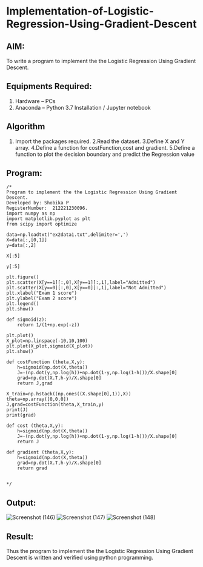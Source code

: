 # Implementation-of-Logistic-Regression-Using-Gradient-Descent

## AIM:
To write a program to implement the the Logistic Regression Using Gradient Descent.

## Equipments Required:
1. Hardware – PCs
2. Anaconda – Python 3.7 Installation / Jupyter notebook

## Algorithm
1. Import the packages required.
2.Read the dataset.
3.Define X and Y array.
4.Define a function for costFunction,cost and gradient.
5.Define a function to plot the decision boundary and predict the Regression value


## Program:
```
/*
Program to implement the the Logistic Regression Using Gradient Descent.
Developed by: Shobika P
RegisterNumber:  212221230096.
import numpy as np
import matplotlib.pyplot as plt
from scipy import optimize

data=np.loadtxt("ex2data1.txt",delimiter=',')
X=data[:,[0,1]]
y=data[:,2]

X[:5]

y[:5]

plt.figure()
plt.scatter(X[y==1][:,0],X[y==1][:,1],label="Admitted")
plt.scatter(X[y==0][:,0],X[y==0][:,1],label="Not Admitted")
plt.xlabel("Exam 1 score")
plt.ylabel("Exam 2 score")
plt.legend()
plt.show()

def sigmoid(z):
    return 1/(1+np.exp(-z))

plt.plot()
X_plot=np.linspace(-10,10,100)
plt.plot(X_plot,sigmoid(X_plot))
plt.show()

def costFunction (theta,X,y):
    h=sigmoid(np.dot(X,theta))
    J=-(np.dot(y,np.log(h))+np.dot(1-y,np.log(1-h)))/X.shape[0]
    grad=np.dot(X.T,h-y)/X.shape[0]
    return J,grad

X_train=np.hstack((np.ones((X.shape[0],1)),X))
theta=np.array([0,0,0])
J,grad=costFunction(theta,X_train,y)
print(J)
print(grad)

def cost (theta,X,y):
    h=sigmoid(np.dot(X,theta))
    J=-(np.dot(y,np.log(h))+np.dot(1-y,np.log(1-h)))/X.shape[0]
    return J

def gradient (theta,X,y):
    h=sigmoid(np.dot(X,theta))
    grad=np.dot(X.T,h-y)/X.shape[0]
    return grad


*/
```

## Output:
![Screenshot (146)](https://user-images.githubusercontent.com/94508142/196188356-9aed7af0-8343-4826-bb49-647f83db84ac.png)
![Screenshot (147)](https://user-images.githubusercontent.com/94508142/196188357-da789304-e0f5-477c-bdb4-264026ef8732.png)
![Screenshot (148)](https://user-images.githubusercontent.com/94508142/196188401-7bf4a016-f4fd-40f0-aea2-dff46a6c8505.png)



## Result:
Thus the program to implement the the Logistic Regression Using Gradient Descent is written and verified using python programming.

